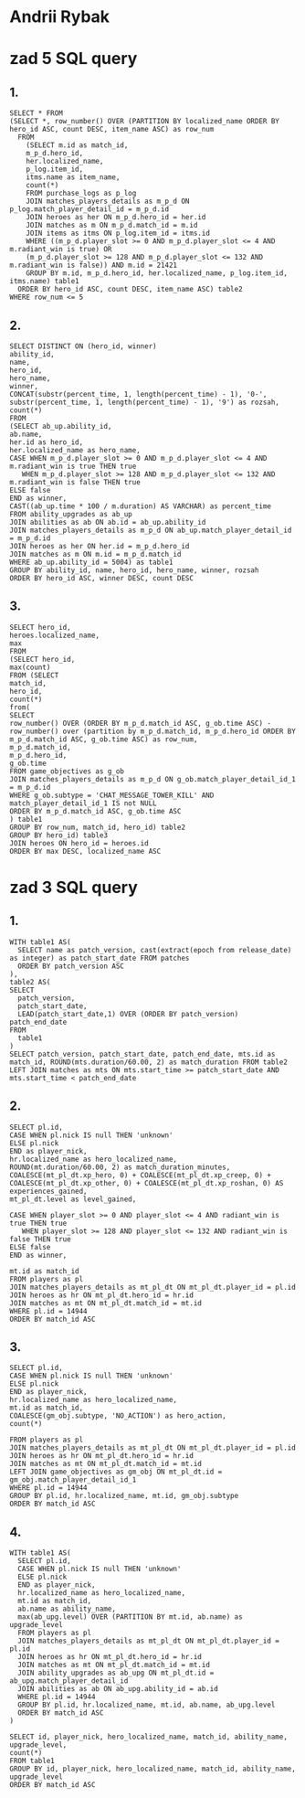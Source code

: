 # Andrii Rybak

# zad 5 SQL query

## 1.

    SELECT * FROM
    (SELECT *, row_number() OVER (PARTITION BY localized_name ORDER BY hero_id ASC, count DESC, item_name ASC) as row_num
      FROM
        (SELECT m.id as match_id,
        m_p_d.hero_id,
        her.localized_name,
        p_log.item_id,
        itms.name as item_name,
        count(*)
        FROM purchase_logs as p_log
        JOIN matches_players_details as m_p_d ON p_log.match_player_detail_id = m_p_d.id
        JOIN heroes as her ON m_p_d.hero_id = her.id
        JOIN matches as m ON m_p_d.match_id = m.id
        JOIN items as itms ON p_log.item_id = itms.id
        WHERE ((m_p_d.player_slot >= 0 AND m_p_d.player_slot <= 4 AND m.radiant_win is true) OR 
        (m_p_d.player_slot >= 128 AND m_p_d.player_slot <= 132 AND m.radiant_win is false)) AND m.id = 21421
        GROUP BY m.id, m_p_d.hero_id, her.localized_name, p_log.item_id, itms.name) table1
      ORDER BY hero_id ASC, count DESC, item_name ASC) table2
    WHERE row_num <= 5

## 2.
    SELECT DISTINCT ON (hero_id, winner)
    ability_id,
    name,
    hero_id,
    hero_name,
    winner,
    CONCAT(substr(percent_time, 1, length(percent_time) - 1), '0-', substr(percent_time, 1, length(percent_time) - 1), '9') as rozsah,
    count(*)
    FROM
    (SELECT ab_up.ability_id,
    ab.name,
    her.id as hero_id,
    her.localized_name as hero_name,
    CASE WHEN m_p_d.player_slot >= 0 AND m_p_d.player_slot <= 4 AND m.radiant_win is true THEN true
       WHEN m_p_d.player_slot >= 128 AND m_p_d.player_slot <= 132 AND m.radiant_win is false THEN true
    ELSE false
    END as winner,
    CAST((ab_up.time * 100 / m.duration) AS VARCHAR) as percent_time
    FROM ability_upgrades as ab_up
    JOIN abilities as ab ON ab.id = ab_up.ability_id
    JOIN matches_players_details as m_p_d ON ab_up.match_player_detail_id = m_p_d.id
    JOIN heroes as her ON her.id = m_p_d.hero_id
    JOIN matches as m ON m.id = m_p_d.match_id
    WHERE ab_up.ability_id = 5004) as table1
    GROUP BY ability_id, name, hero_id, hero_name, winner, rozsah
    ORDER BY hero_id ASC, winner DESC, count DESC

## 3.
    SELECT hero_id,
    heroes.localized_name,
    max
    FROM
    (SELECT hero_id,
    max(count)
    FROM (SELECT
    match_id,
    hero_id,
    count(*)
    from(
    SELECT
    row_number() OVER (ORDER BY m_p_d.match_id ASC, g_ob.time ASC) - row_number() over (partition by m_p_d.match_id, m_p_d.hero_id ORDER BY m_p_d.match_id ASC, g_ob.time ASC) as row_num,
    m_p_d.match_id,
    m_p_d.hero_id,
    g_ob.time
    FROM game_objectives as g_ob
    JOIN matches_players_details as m_p_d ON g_ob.match_player_detail_id_1 = m_p_d.id
    WHERE g_ob.subtype = 'CHAT_MESSAGE_TOWER_KILL' AND match_player_detail_id_1 IS not NULL
    ORDER BY m_p_d.match_id ASC, g_ob.time ASC 
    ) table1
    GROUP BY row_num, match_id, hero_id) table2
    GROUP BY hero_id) table3
    JOIN heroes ON hero_id = heroes.id
    ORDER BY max DESC, localized_name ASC

# zad 3 SQL query

## 1. 
    WITH table1 AS(
      SELECT name as patch_version, cast(extract(epoch from release_date) as integer) as patch_start_date FROM patches
      ORDER BY patch_version ASC
    ),
    table2 AS(
    SELECT
      patch_version, 
      patch_start_date,
      LEAD(patch_start_date,1) OVER (ORDER BY patch_version) patch_end_date
    FROM
      table1
    )
    SELECT patch_version, patch_start_date, patch_end_date, mts.id as match_id, ROUND(mts.duration/60.00, 2) as match_duration FROM table2
    LEFT JOIN matches as mts ON mts.start_time >= patch_start_date AND mts.start_time < patch_end_date

## 2.
    SELECT pl.id, 
    CASE WHEN pl.nick IS null THEN 'unknown'
    ELSE pl.nick
    END as player_nick,
    hr.localized_name as hero_localized_name,
    ROUND(mt.duration/60.00, 2) as match_duration_minutes,
    COALESCE(mt_pl_dt.xp_hero, 0) + COALESCE(mt_pl_dt.xp_creep, 0) + COALESCE(mt_pl_dt.xp_other, 0) + COALESCE(mt_pl_dt.xp_roshan, 0) AS experiences_gained,
    mt_pl_dt.level as level_gained,

    CASE WHEN player_slot >= 0 AND player_slot <= 4 AND radiant_win is true THEN true
       WHEN player_slot >= 128 AND player_slot <= 132 AND radiant_win is false THEN true
    ELSE false
    END as winner,

    mt.id as match_id
    FROM players as pl
    JOIN matches_players_details as mt_pl_dt ON mt_pl_dt.player_id = pl.id 
    JOIN heroes as hr ON mt_pl_dt.hero_id = hr.id
    JOIN matches as mt ON mt_pl_dt.match_id = mt.id
    WHERE pl.id = 14944
    ORDER BY match_id ASC

## 3.
    SELECT pl.id, 
    CASE WHEN pl.nick IS null THEN 'unknown'
    ELSE pl.nick
    END as player_nick,
    hr.localized_name as hero_localized_name,
    mt.id as match_id,
    COALESCE(gm_obj.subtype, 'NO_ACTION') as hero_action,
    count(*)

    FROM players as pl
    JOIN matches_players_details as mt_pl_dt ON mt_pl_dt.player_id = pl.id 
    JOIN heroes as hr ON mt_pl_dt.hero_id = hr.id
    JOIN matches as mt ON mt_pl_dt.match_id = mt.id
    LEFT JOIN game_objectives as gm_obj ON mt_pl_dt.id = gm_obj.match_player_detail_id_1
    WHERE pl.id = 14944
    GROUP BY pl.id, hr.localized_name, mt.id, gm_obj.subtype
    ORDER BY match_id ASC

## 4.
    WITH table1 AS( 
      SELECT pl.id, 
      CASE WHEN pl.nick IS null THEN 'unknown'
      ELSE pl.nick
      END as player_nick,
      hr.localized_name as hero_localized_name,
      mt.id as match_id,
      ab.name as ability_name,
      max(ab_upg.level) OVER (PARTITION BY mt.id, ab.name) as upgrade_level
      FROM players as pl
      JOIN matches_players_details as mt_pl_dt ON mt_pl_dt.player_id = pl.id 
      JOIN heroes as hr ON mt_pl_dt.hero_id = hr.id
      JOIN matches as mt ON mt_pl_dt.match_id = mt.id
      JOIN ability_upgrades as ab_upg ON mt_pl_dt.id = ab_upg.match_player_detail_id
      JOIN abilities as ab ON ab_upg.ability_id = ab.id
      WHERE pl.id = 14944
      GROUP BY pl.id, hr.localized_name, mt.id, ab.name, ab_upg.level
      ORDER BY match_id ASC
    )

    SELECT id, player_nick, hero_localized_name, match_id, ability_name, upgrade_level,
    count(*)
    FROM table1
    GROUP BY id, player_nick, hero_localized_name, match_id, ability_name, upgrade_level
    ORDER BY match_id ASC
